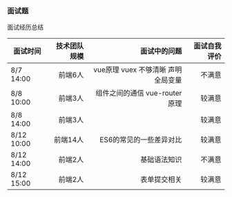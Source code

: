 ### 面试题

面试经历总结

| 面试时间 | 技术团队规模 | 面试中的问题 |面试自我评价|
| --------- | -----------:|-------------:|-----------:|
| 8/7 14:00 | 前端6人     | vue原理 vuex 不够清晰 声明全局变量| 不满意 |
| 8/8 10:00 | 前端3人     | 组件之间的通信 vue-router 原理| 较满意 |
| 8/8 14:00 | 前端3人     |          | 较满意 | 
| 8/12 10:00 | 前端14人     | ES6的常见的一些差异对比 | 较满意 | 
| 8/12 14:00 | 前端2人     |  基础语法知识  | 不满意 | 
| 8/12 15:00 | 前端2人     |  表单提交相关  | 较满意 | 

[//]: # (中科软--外包中国人保)
[//]: # (现在支付--自己的项目)
[//]: # (有家美宿--自己的项目)
[//]: # (管家帮--后台管理系统 和 app )
[//]: # (卡车之家--未沟通不太了解 )
[//]: # (幼狮科技--erp系统 和 对外宣传的小程序)


